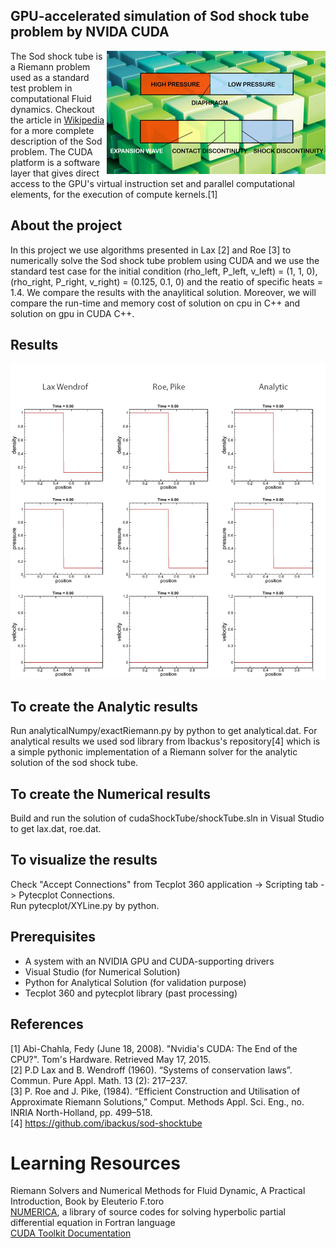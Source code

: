## GPU-accelerated simulation of Sod shock tube problem by NVIDA CUDA
<img align="right" width="350" src="Sod.jpg">The Sod shock tube is a Riemann problem used as a standard test problem in computational Fluid dynamics. Checkout the article in [Wikipedia](http://en.wikipedia.org/wiki/Sod_shock_tube) for a more complete description of the Sod problem. The CUDA platform is a software layer that gives direct access to the GPU's virtual instruction set and parallel computational elements, for the execution of compute kernels.[1]  

## About the project
In this project we use algorithms presented in Lax [2] and Roe [3] to numerically solve the Sod shock tube problem using CUDA and we use the standard test case for the initial condition (rho_left, P_left, v_left) = (1, 1, 0), (rho_right, P_right, v_right) = (0.125, 0.1, 0) and the reatio of specific heats = 1.4.
We compare the results with the anaylitical solution. Moreover, we will compare the run-time and memory cost of solution on cpu in C++ and solution on gpu in CUDA C++.

## Results
![](results/sodUgif.gif)<br/>

## To create the Analytic results
Run analyticalNumpy/exactRiemann.py by python to get analytical.dat.
For analytical results we used sod library from Ibackus's repository[4] which is a simple pythonic implementation of a Riemann solver for the analytic solution of the sod shock tube.

## To create the Numerical results
Build and run the solution of cudaShockTube/shockTube.sln in Visual Studio to get lax.dat, roe.dat.

## To visualize the results
Check "Accept Connections" from Tecplot 360 application -> Scripting tab -> Pytecplot Connections.<br/>
Run pytecplot/XYLine.py by python.

## Prerequisites
* A system with an NVIDIA GPU and CUDA-supporting drivers
* Visual Studio (for Numerical Solution)
* Python for Analytical Solution (for validation purpose)
* Tecplot 360 and pytecplot library (past processing)

## References
[1] Abi-Chahla, Fedy (June 18, 2008). "Nvidia's CUDA: The End of the CPU?". Tom's Hardware. Retrieved May 17, 2015.<br/>
[2] P.D Lax and B. Wendroff (1960). “Systems of conservation laws”. Commun. Pure Appl. Math. 13 (2): 217–237.<br/>
[3] P. Roe and J. Pike, (1984). “Efficient Construction and Utilisation of Approximate Riemann Solutions,” Comput. Methods Appl. Sci. Eng., no. INRIA North-Holland, pp. 499–518.<br/>
[4] https://github.com/ibackus/sod-shocktube

# Learning Resources
Riemann Solvers and Numerical Methods for Fluid Dynamic, A Practical Introduction, Book by Eleuterio F.toro<br/>
[NUMERICA](https://eleuteriotoro.com/software/), a library of source codes for solving hyperbolic partial differential equation in Fortran language<br/>
[CUDA Toolkit Documentation](https://docs.nvidia.com/cuda/cuda-c-programming-guide/index.html)
